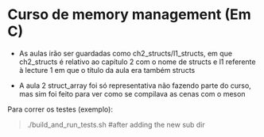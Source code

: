 # Curso de memory management (Em C)

- As aulas irão ser guardadas como ch2_structs/l1_structs, em que ch2_structs é relativo ao capítulo 2 com o nome de structs e l1 referente à lecture 1 em que o título da aula era também structs

- A aula 2 struct_array foi só representativa não fazendo parte do curso, mas sim foi feito para ver como se compilava as cenas com o meson

Para correr os testes (exemplo):
> ./build_and_run_tests.sh #after adding the new sub dir 
